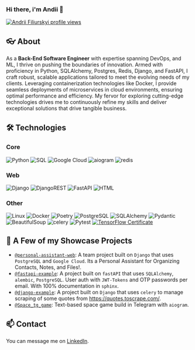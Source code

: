 ### Hi there, i'm Andii 👋
[![Andrii Filiurskyi profile views](https://u8views.com/api/v1/github/profiles/112859467/views/day-week-month-total-count.svg)](https://u8views.com/github/filiurskyi)

## 👓 About
As a **Back-End Software Engineer** with expertise spanning DevOps, and ML, I thrive on pushing the boundaries of innovation. Armed with proficiency in Python, SQLAlchemy, Postgres, Redis, Django, and FastAPI, I craft robust, scalable applications tailored to meet the evolving needs of my clients. Leveraging containerization technologies like Docker, I provide seamless deployments of microservices in cloud environments, ensuring optimal performance and efficiency. My fervor for exploring cutting-edge technologies drives me to continuously refine my skills and deliver exceptional solutions that drive tangible business.


## 🛠️ Technologies
### Core
![Python](https://img.shields.io/badge/-Python-EEE?&logo=Python)
![SQL](https://img.shields.io/badge/-SQL-EEE?&logo=SQL)
![Google Cloud](https://img.shields.io/badge/-GoogleCloud-EEE?&logo=GoogleCloud)
![aiogram](https://img.shields.io/badge/-aiogram-EEE?&logo=aiogram)
![redis](https://img.shields.io/badge/-redis-EEE?&logo=redis)

### Web
![Django](https://img.shields.io/badge/-Django-EEE?&logo=Django)
![DjangoREST](https://img.shields.io/badge/-DjangoREST-EEE?&logo=DjangoREST)
![FastAPI](https://img.shields.io/badge/-FastAPI-EEE?&logo=FastAPI)
![HTML](https://img.shields.io/badge/-HTML-EEE?&logo=HTML)

### Other
![Linux](https://img.shields.io/badge/-Linux-EEE?&logo=Linux)
![Docker](https://img.shields.io/badge/-Docker-EEE?&logo=Docker)
![Poetry](https://img.shields.io/badge/-Poetry-EEE?&logo=Poetry)
![PostgreSQL](https://img.shields.io/badge/-PostgreSQL-EEE?&logo=PostgreSQL)
![SQLAlchemy](https://img.shields.io/badge/-SQLAlchemy-EEE?&logo=SQLAlchemy)
![Pydantic](https://img.shields.io/badge/-Pydantic-EEE?&logo=Pydantic)
![BeautifulSoup](https://img.shields.io/badge/-BeautifulSoup-EEE?&logo=BeautifulSoup)
![celery](https://img.shields.io/badge/-celery-EEE?&logo=celery)
![Pytest](https://img.shields.io/badge/-Pytest-EEE?&logo=Pytest)
[![TensorFlow Certificate](https://img.shields.io/badge/-TensorFlow-EEE?&logo=TensorFlow)](https://www.credential.net/2b414898-f801-4280-b941-05f15ce64f7a)

## 🔭 A Few of my Showcase Projects
- [`@personal-assistant-web`](https://github.com/filiurskyi/personal-assistant-web): A team project built on `Django` that uses `PostgreSQL` and `Google Cloud`. Its a Personal Assistant for Organizing Contacts, Notes, and Files!.
- [`@fastapi-example`](https://github.com/filiurskyi/fastapi-example): A project built on `fastAPI` that uses `SQLAlchemy`, `alembic`, `PostgreSQL`. User auth with `JWT-Tokens` and OTP passwords per email. With 100% documentation in `sphinx`.
- [`@django-example`](https://github.com/filiurskyi/django-example): A project built on `Django` that uses `celery` to manage scraping of some quotes from https://quotes.toscrape.com/.
- [`@Space_tg_game`](https://github.com/filiurskyi/Space_tg_game): Text-based space game build in Telegram with `aiogram`.


## 📫 Contact
You can message me on [LinkedIn](https://www.linkedin.com/in/andrii-filiurskyi).



<!--
**filiurskyi/filiurskyi** is a ✨ _special_ ✨ repository because its `README.md` (this file) appears on your GitHub profile.

Here are some ideas to get you started:

- 🔭 I’m currently working on ...
- 🌱 I’m currently learning ...
- 👯 I’m looking to collaborate on ...
- 🤔 I’m looking for help with ...
- 💬 Ask me about ...
- 📫 How to reach me: ...
- 😄 Pronouns: ...
- ⚡ Fun fact: ...
-->
